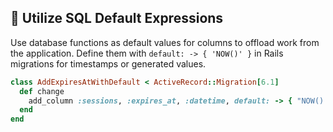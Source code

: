 ## 📅 Utilize SQL Default Expressions

Use database functions as default values for columns to offload work from the application. Define them with `default: -> { 'NOW()' }` in Rails migrations for timestamps or generated values.

```ruby
class AddExpiresAtWithDefault < ActiveRecord::Migration[6.1]
  def change
    add_column :sessions, :expires_at, :datetime, default: -> { "NOW() + INTERVAL '1 hour'" }, null: false
  end
end
```